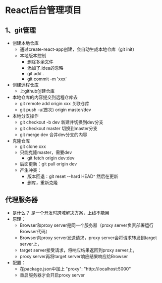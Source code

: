 # React后台管理项目
## 1、git管理
* 创建本地仓库
  * 通过create-react-app创建，会自动生成本地仓库（git init）
  * 本地版本控制
    * 删除多余文件
    * 添加了.idea的忽略
    * git add .
    * git commit -m 'xxx'
* 创建远程仓库
  * 上github创建仓库
* 本地仓库的内容提交到远程仓库去
  * git remote add origin xxx 关联仓库
  * git push -u(首次) origin master/dev  
* 本地分支操作
  * git checkout -b dev 新建并切换到dev分支
  * git checkout master 切换到master分支
  * git merge dev 合并dev分支的内容  
* 克隆仓库
  * git clone xxx 
  * 只能克隆master，需要dev
    * git fetch origin dev:dev
  * 后面更新：git pull origin dev
  * 产生冲突：
    * 版本回退：git reset --hard HEAD^  然后在更新
    * 删库，重新克隆
  
## 代理服务器
* 是什么？ 是一个开发时跨域解决方案，上线不能用    
* 原理：
  * Browser和proxy server是同一个服务器（proxy server负责部署运行Browser代码）
  * Browser向proxy server发送请求，proxy server会将请求转发到target server上，
  * target server接受请求，将响应结果返回到proxy server上，
  * proxy server再将target server响应结果响应给Browser
* 配置：
  * 在package.json中加上 "proxy": "http://localhost:5000"
  * 重启服务器才会开启proxy server
